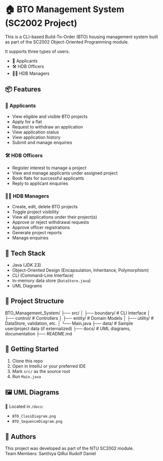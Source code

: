 # 🏠 BTO Management System (SC2002 Project)

This is a CLI-based Build-To-Order (BTO) housing management system built as part of the SC2002 Object-Oriented Programming module.

It supports three types of users:
- 👤 Applicants
- 🛠️ HDB Officers
- 🧑‍💼 HDB Managers

## 📦 Features

### 👤 Applicants
- View eligible and visible BTO projects
- Apply for a flat
- Request to withdraw an application
- View application status
- View application history
- Submit and manage enquiries

### 🛠️ HDB Officers
- Register interest to manage a project
- View and manage applicants under assigned project
- Book flats for successful applicants
- Reply to applicant enquiries

### 🧑‍💼 HDB Managers
- Create, edit, delete BTO projects
- Toggle project visibility
- View all applications under their project(s)
- Approve or reject withdrawal requests
- Approve officer registrations
- Generate project reports
- Manage enquiries

## 🧱 Tech Stack

- Java (JDK 23)
- Object-Oriented Design (Encapsulation, Inheritance, Polymorphism)
- CLI (Command-Line Interface)
- In-memory data store (`DataStore.java`)
- UML Diagrams

## 📂 Project Structure
BTO_Management_System/ ├── src/ │ ├── boundary/ # CLI Interface │ ├── control/ # Controllers │ ├── entity/ # Domain Models │ ├── utility/ # DataStore, validation, etc. │ └── Main.java ├── data/ # Sample user/project data (if externalized) ├── docs/ # UML diagrams, documentation ├── README.md


## 🚀 Getting Started

1. Clone this repo
2. Open in IntelliJ or your preferred IDE
3. Mark `src/` as the source root
4. Run `Main.java`


## 🖼️ UML Diagrams

📌 Located in `/docs`:
- `BTO_ClassDiagram.png`
- `BTO_SequenceDiagram.png`

## 📌 Authors
This project was developed as part of the NTU SC2002 module.  
Team Members:
Santhiya
QiRui
Rudolf
Daniel
